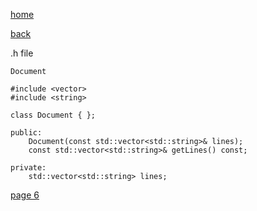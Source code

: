 [home](./page01.md)

[back](./page04.md)


.h file

```
Document
```

```
#include <vector>
#include <string>
```

```
class Document { };
```

```
public:
    Document(const std::vector<std::string>& lines);
    const std::vector<std::string>& getLines() const;
```


```
private:
    std::vector<std::string> lines;
```


[page 6](./page06.md)

